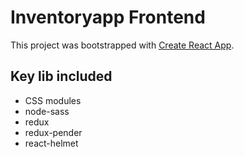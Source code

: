 # Inventoryapp Frontend

This project was bootstrapped with [Create React App](https://github.com/facebook/create-react-app).

## Key lib included

- CSS modules
- node-sass
- redux
- redux-pender
- react-helmet

